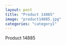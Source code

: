 ```yaml
---
layout: post
title: "Product 14885"
image: "product14885.jpg"
categories: "category1"
---
```

Product 14885
